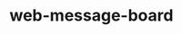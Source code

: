 # web-message-board

<!-- 
dockerの起動 
$docker compose up -d 


ページにアクセス
http://localhost:8080/
データベース管理画面
http://localhost:8081/
-->


